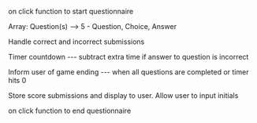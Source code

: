 on click function to start questionnaire

Array: Question(s) --> 5 - Question, Choice, Answer

Handle correct and incorrect submissions

Timer countdown
--- subtract extra time if answer to question is incorrect

Inform user of game ending
--- when all questions are completed or timer hits 0

Store score submissions and display to user.
Allow user to input initials

on click function to end questionnaire
